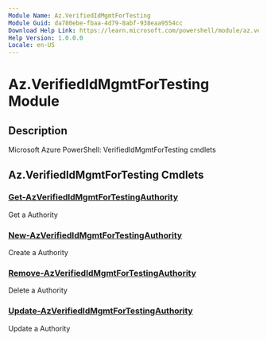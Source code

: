 ```yaml
---
Module Name: Az.VerifiedIdMgmtForTesting
Module Guid: da780ebe-fbaa-4d79-8abf-938eaa9554cc
Download Help Link: https://learn.microsoft.com/powershell/module/az.verifiedidmgmtfortesting
Help Version: 1.0.0.0
Locale: en-US
---
```


# Az.VerifiedIdMgmtForTesting Module
## Description
Microsoft Azure PowerShell: VerifiedIdMgmtForTesting cmdlets

## Az.VerifiedIdMgmtForTesting Cmdlets
### [Get-AzVerifiedIdMgmtForTestingAuthority](Get-AzVerifiedIdMgmtForTestingAuthority.md)
Get a Authority

### [New-AzVerifiedIdMgmtForTestingAuthority](New-AzVerifiedIdMgmtForTestingAuthority.md)
Create a Authority

### [Remove-AzVerifiedIdMgmtForTestingAuthority](Remove-AzVerifiedIdMgmtForTestingAuthority.md)
Delete a Authority

### [Update-AzVerifiedIdMgmtForTestingAuthority](Update-AzVerifiedIdMgmtForTestingAuthority.md)
Update a Authority

